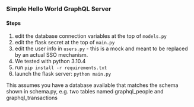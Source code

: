 ### Simple Hello World GraphQL Server


#### Steps



1. edit the database connection variables at the top of ```models.py```
2. edit the flask secret at the top of ```main.py```
3. edit the user info in ```users.py``` - this is a mock and meant to be replaced by an actual SSO mechanism.
4. We tested with python 3.10.4
5. run ```pip install -r requirements.txt```
6. launch the flask server: ```python main.py```

This assumes you have a database available that matches the schema shown in schema.py, e.g. two tables named graphql_people and graphql_transactions